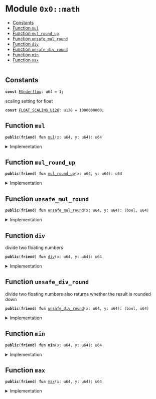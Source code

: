 
<a name="0x0_math"></a>

# Module `0x0::math`



-  [Constants](#@Constants_0)
-  [Function `mul`](#0x0_math_mul)
-  [Function `mul_round_up`](#0x0_math_mul_round_up)
-  [Function `unsafe_mul_round`](#0x0_math_unsafe_mul_round)
-  [Function `div`](#0x0_math_div)
-  [Function `unsafe_div_round`](#0x0_math_unsafe_div_round)
-  [Function `min`](#0x0_math_min)
-  [Function `max`](#0x0_math_max)


<pre><code></code></pre>



<a name="@Constants_0"></a>

## Constants


<a name="0x0_math_EUnderflow"></a>



<pre><code><b>const</b> <a href="math.md#0x0_math_EUnderflow">EUnderflow</a>: u64 = 1;
</code></pre>



<a name="0x0_math_FLOAT_SCALING_U128"></a>

scaling setting for float


<pre><code><b>const</b> <a href="math.md#0x0_math_FLOAT_SCALING_U128">FLOAT_SCALING_U128</a>: u128 = 1000000000;
</code></pre>



<a name="0x0_math_mul"></a>

## Function `mul`



<pre><code><b>public</b>(<b>friend</b>) <b>fun</b> <a href="math.md#0x0_math_mul">mul</a>(x: u64, y: u64): u64
</code></pre>



<details>
<summary>Implementation</summary>


<pre><code><b>public</b>(<a href="dependencies/sui-framework/package.md#0x2_package">package</a>) <b>fun</b> <a href="math.md#0x0_math_mul">mul</a>(x: u64, y: u64): u64 {
    <b>let</b> (_, result) = <a href="math.md#0x0_math_unsafe_mul_round">unsafe_mul_round</a>(x, y);
    result
}
</code></pre>



</details>

<a name="0x0_math_mul_round_up"></a>

## Function `mul_round_up`



<pre><code><b>public</b>(<b>friend</b>) <b>fun</b> <a href="math.md#0x0_math_mul_round_up">mul_round_up</a>(x: u64, y: u64): u64
</code></pre>



<details>
<summary>Implementation</summary>


<pre><code><b>public</b>(<a href="dependencies/sui-framework/package.md#0x2_package">package</a>) <b>fun</b> <a href="math.md#0x0_math_mul_round_up">mul_round_up</a>(x: u64, y: u64): u64 {
    <b>let</b> (is_round_down, result) = <a href="math.md#0x0_math_unsafe_mul_round">unsafe_mul_round</a>(x, y);
    <b>assert</b>!(result &gt; 0, <a href="math.md#0x0_math_EUnderflow">EUnderflow</a>);
    <b>if</b> (is_round_down) {
        result + 1
    } <b>else</b> {
        result
    }
}
</code></pre>



</details>

<a name="0x0_math_unsafe_mul_round"></a>

## Function `unsafe_mul_round`



<pre><code><b>public</b>(<b>friend</b>) <b>fun</b> <a href="math.md#0x0_math_unsafe_mul_round">unsafe_mul_round</a>(x: u64, y: u64): (bool, u64)
</code></pre>



<details>
<summary>Implementation</summary>


<pre><code><b>public</b>(<a href="dependencies/sui-framework/package.md#0x2_package">package</a>) <b>fun</b> <a href="math.md#0x0_math_unsafe_mul_round">unsafe_mul_round</a>(x: u64, y: u64): (bool, u64) {
    <b>let</b> x = x <b>as</b> u128;
    <b>let</b> y = y <b>as</b> u128;
    <b>let</b> <b>mut</b> is_round_down = <b>true</b>;
    <b>if</b> ((x * y) % <a href="math.md#0x0_math_FLOAT_SCALING_U128">FLOAT_SCALING_U128</a> == 0) is_round_down = <b>false</b>;
    (is_round_down, (x * y / <a href="math.md#0x0_math_FLOAT_SCALING_U128">FLOAT_SCALING_U128</a>) <b>as</b> u64)
}
</code></pre>



</details>

<a name="0x0_math_div"></a>

## Function `div`

divide two floating numbers


<pre><code><b>public</b>(<b>friend</b>) <b>fun</b> <a href="math.md#0x0_math_div">div</a>(x: u64, y: u64): u64
</code></pre>



<details>
<summary>Implementation</summary>


<pre><code><b>public</b>(<a href="dependencies/sui-framework/package.md#0x2_package">package</a>) <b>fun</b> <a href="math.md#0x0_math_div">div</a>(x: u64, y: u64): u64 {
    <b>let</b> (_, result) = <a href="math.md#0x0_math_unsafe_div_round">unsafe_div_round</a>(x, y);
    result
}
</code></pre>



</details>

<a name="0x0_math_unsafe_div_round"></a>

## Function `unsafe_div_round`

divide two floating numbers
also returns whether the result is rounded down


<pre><code><b>public</b>(<b>friend</b>) <b>fun</b> <a href="math.md#0x0_math_unsafe_div_round">unsafe_div_round</a>(x: u64, y: u64): (bool, u64)
</code></pre>



<details>
<summary>Implementation</summary>


<pre><code><b>public</b>(<a href="dependencies/sui-framework/package.md#0x2_package">package</a>) <b>fun</b> <a href="math.md#0x0_math_unsafe_div_round">unsafe_div_round</a>(x: u64, y: u64): (bool, u64) {
    <b>let</b> x = x <b>as</b> u128;
    <b>let</b> y = y <b>as</b> u128;
    <b>let</b> <b>mut</b> is_round_down = <b>true</b>;
    <b>if</b> ((x * <a href="math.md#0x0_math_FLOAT_SCALING_U128">FLOAT_SCALING_U128</a> % y) == 0) is_round_down = <b>false</b>;
    (is_round_down, (x * <a href="math.md#0x0_math_FLOAT_SCALING_U128">FLOAT_SCALING_U128</a> / y) <b>as</b> u64)
}
</code></pre>



</details>

<a name="0x0_math_min"></a>

## Function `min`



<pre><code><b>public</b>(<b>friend</b>) <b>fun</b> <b>min</b>(x: u64, y: u64): u64
</code></pre>



<details>
<summary>Implementation</summary>


<pre><code><b>public</b>(<a href="dependencies/sui-framework/package.md#0x2_package">package</a>) <b>fun</b> <b>min</b>(x: u64, y: u64): u64 {
    <b>if</b> (x &lt;= y) {
        x
    } <b>else</b> {
        y
    }
}
</code></pre>



</details>

<a name="0x0_math_max"></a>

## Function `max`



<pre><code><b>public</b>(<b>friend</b>) <b>fun</b> <a href="math.md#0x0_math_max">max</a>(x: u64, y: u64): u64
</code></pre>



<details>
<summary>Implementation</summary>


<pre><code><b>public</b>(<a href="dependencies/sui-framework/package.md#0x2_package">package</a>) <b>fun</b> <a href="math.md#0x0_math_max">max</a>(x: u64, y: u64): u64 {
    <b>if</b> (x &gt; y) {
        x
    } <b>else</b> {
        y
    }
}
</code></pre>



</details>
